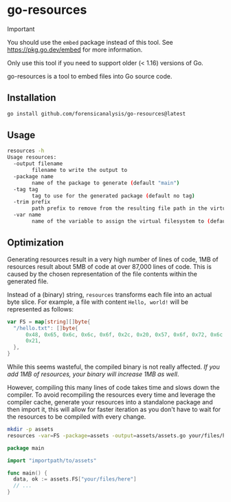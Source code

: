 # go-resources

> [!IMPORTANT]  
> You should use the `embed` package instead of this tool.
> See https://pkg.go.dev/embed for more information.
>
> Only use this tool if you need to support older (< 1.16) versions of Go.

go-resources is a tool to embed files into Go source code.

## Installation

```sh
go install github.com/forensicanalysis/go-resources@latest
```

## Usage

```sh
resources -h
Usage resources:
  -output filename
        filename to write the output to
  -package name
        name of the package to generate (default "main")
  -tag tag
        tag to use for the generated package (default no tag)
  -trim prefix
        path prefix to remove from the resulting file path in the virtual filesystem
  -var name
        name of the variable to assign the virtual filesystem to (default "FS")
```

## Optimization

Generating resources result in a very high number of lines of code, 1MB
of resources result about 5MB of code at over 87,000 lines of code. This
is caused by the chosen representation of the file contents within the
generated file.

Instead of a (binary) string, `resources` transforms each file into an
actual byte slice. For example, a file with content `Hello, world!` will
be represented as follows:

``` go
var FS = map[string][]byte{
  "/hello.txt": []byte{
      0x48, 0x65, 0x6c, 0x6c, 0x6f, 0x2c, 0x20, 0x57, 0x6f, 0x72, 0x6c, 0x64,
      0x21,
  },
}
```

While this seems wasteful, the compiled binary is not really affected.
_If you add 1MB of resources, your binary will increase 1MB as well_.

However, compiling this many lines of code takes time and slows down the
compiler. To avoid recompiling the resources every time and leverage the
compiler cache, generate your resources into a standalone package and
then import it, this will allow for faster iteration as you don't have
to wait for the resources to be compiled with every change.

``` sh
mkdir -p assets
resources -var=FS -package=assets -output=assets/assets.go your/files/here
```

``` go
package main

import "importpath/to/assets"

func main() {
  data, ok := assets.FS["your/files/here"]
  // ...
}
```
